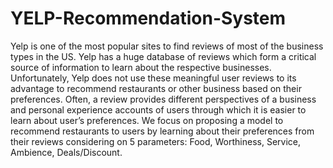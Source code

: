 # YELP-Recommendation-System

Yelp is one of the most popular sites to find reviews of most of the business types in the US. Yelp has a huge database of reviews which form a critical source of information to learn about the respective businesses. Unfortunately, Yelp does not use these meaningful user reviews to its advantage to recommend restaurants or other business based on their preferences. Often, a review provides different perspectives of a business and personal experience accounts of users through which it is easier to learn about user’s preferences. We focus on proposing a model to recommend restaurants to users by learning about their preferences from their reviews considering on 5 parameters: Food, Worthiness, Service, Ambience, Deals/Discount.
